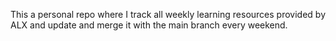 This a personal repo where I track all weekly learning resources provided by ALX and update and merge it with the main branch every weekend.

